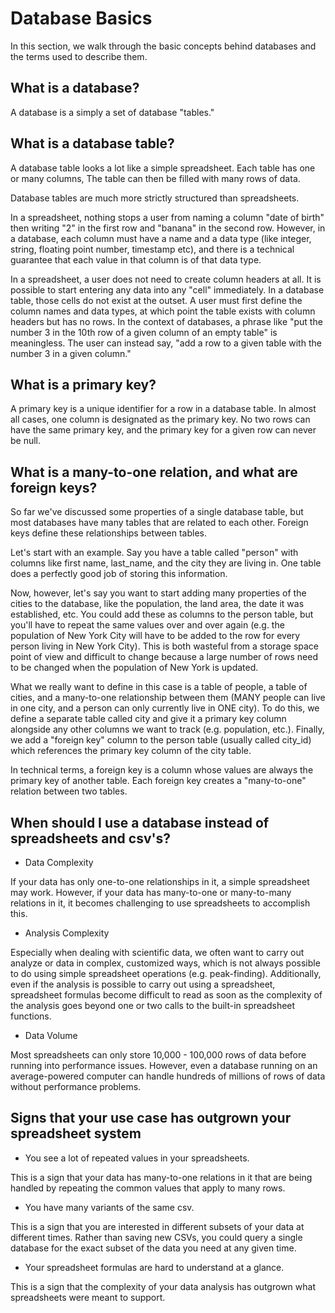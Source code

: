 <!--
   Copyright 2021 Modelyst LLC

   Licensed under the Apache License, Version 2.0 (the "License");
   you may not use this file except in compliance with the License.
   You may obtain a copy of the License at

       http://www.apache.org/licenses/LICENSE-2.0

   Unless required by applicable law or agreed to in writing, software
   distributed under the License is distributed on an "AS IS" BASIS,
   WITHOUT WARRANTIES OR CONDITIONS OF ANY KIND, either express or implied.
   See the License for the specific language governing permissions and
   limitations under the License.
 -->

# Database Basics

In this section, we walk through the basic concepts behind databases and the terms used to describe them.

## What is a database?

A database is a simply a set of database "tables."

## What is a database table?

A database table looks a lot like a simple spreadsheet. Each table has one or many columns, The table can then be filled with many rows of data.

Database tables are much more strictly structured than spreadsheets.

In a spreadsheet, nothing stops a user from naming a column "date of birth" then writing "2" in the first row and "banana" in the second row. However, in a database, each column must have a name and a data type (like integer, string, floating point number, timestamp etc), and there is a technical guarantee that each value in that column is of that data type.

In a spreadsheet, a user does not need to create column headers at all. It is possible to start entering any data into any "cell" immediately. In a database table, those cells do not exist at the outset. A user must first define the column names and data types, at which point the table exists with column headers but has no rows. In the context of databases, a phrase like "put the number 3 in the 10th row of a given column of an empty table" is meaningless. The user can instead say, "add a row to a given table with the number 3 in a given column."

## What is a primary key?

A primary key is a unique identifier for a row in a database table. In almost all cases, one column is designated as the primary key. No two rows can have the same primary key, and the primary key for a given row can never be null.

## What is a many-to-one relation, and what are foreign keys?

So far we've discussed some properties of a single database table, but most databases have many tables that are related to each other. Foreign keys define these relationships between tables.

Let's start with an example. Say you have a table called "person" with columns like first name, last_name, and the city they are living in. One table does a perfectly good job of storing this information.

Now, however, let's say you want to start adding many properties of the cities to the database, like the population, the land area, the date it was established, etc. You could add these as columns to the person table, but you'll have to repeat the same values over and over again (e.g. the population of New York City will have to be added to the row for every person living in New York City). This is both wasteful from a storage space point of view and difficult to change because a large number of rows need to be changed when the population of New York is updated.

What we really want to define in this case is a table of people, a table of cities, and a many-to-one relationship between them (MANY people can live in one city, and a person can only currently live in ONE city). To do this, we define a separate table called city and give it a primary key column alongside any other columns we want to track (e.g. population, etc.). Finally, we add a "foreign key" column to the person table (usually called city_id) which references the primary key column of the city table.

<!-- So, a row in the person table will look like: -->

<!-- | first_name | last_name | city_id |
|----------------------------------|
|   Joe      |  Smith    |    1    |


| first_name | last_name | city_id |
|----------------------------------|
|   Joe      |  Smith    |    1    | -->


In technical terms, a foreign key is a column whose values are always the primary key of another table. Each foreign key creates a "many-to-one" relation between two tables.

## When should I use a database instead of spreadsheets and csv's?


- Data Complexity

If your data has only one-to-one relationships in it, a simple spreadsheet may work. However, if your data has many-to-one or many-to-many relations in it, it becomes challenging to use spreadsheets to accomplish this.

- Analysis Complexity

Especially when dealing with scientific data, we often want to carry out analyze or data in complex, customized ways, which is not always possible to do using simple spreadsheet operations (e.g. peak-finding). Additionally, even if the analysis is possible to carry out using a spreadsheet, spreadsheet formulas become difficult to read as soon as the complexity of the analysis goes beyond one or two calls to the built-in spreadsheet functions.

- Data Volume

Most spreadsheets can only store 10,000 - 100,000 rows of data before running into performance issues. However, even a database running on an average-powered computer can handle hundreds of millions of rows of data without performance problems.

## Signs that your use case has outgrown your spreadsheet system
- You see a lot of repeated values in your spreadsheets.

This is a sign that your data has many-to-one relations in it that are being handled by repeating the common values that apply to many rows.

<!-- - You are using a lot of pivot tables or "vlookup" function calls.

Vlookup functions and pivot tables are  -->

- You have many variants of the same csv.

This is a sign that you are interested in different subsets of your data at different times. Rather than saving new CSVs, you could query a single database for the exact subset of the data you need at any given time.

- Your spreadsheet formulas are hard to understand at a glance.

This is a sign that the complexity of your data analysis has outgrown what spreadsheets were meant to support.


<!-- ## How do the terms foreign key, relation, table, and entity relate to each other?

## What is "ETL"?

## What is a query? -->

